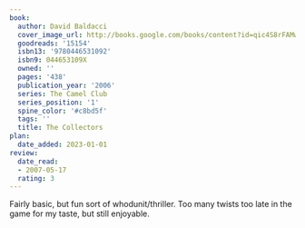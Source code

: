 ```yaml
---
book:
  author: David Baldacci
  cover_image_url: http://books.google.com/books/content?id=qic4S8rFAMwC&printsec=frontcover&img=1&zoom=1&source=gbs_api
  goodreads: '15154'
  isbn13: '9780446531092'
  isbn9: 044653109X
  owned: ''
  pages: '438'
  publication_year: '2006'
  series: The Camel Club
  series_position: '1'
  spine_color: '#c8bd5f'
  tags: ''
  title: The Collectors
plan:
  date_added: 2023-01-01
review:
  date_read:
  - 2007-05-17
  rating: 3
---
```


Fairly basic, but fun sort of whodunit/thriller. Too many twists too late in the game for my taste, but still enjoyable.
